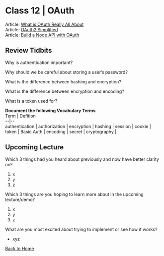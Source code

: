 # Class 12 \| OAuth
Article: [What is OAuth Really All About](https://www.youtube.com/watch?v=t4-416mg6iU)       
Article: [OAuth2 Simplified](https://aaronparecki.com/oauth-2-simplified/)    
Article: [Build a Node API with OAuth](https://developer.okta.com/blog/2018/08/21/build-secure-rest-api-with-node)     


## Review Tidbits

Why is authentication important?


Why should we be careful about storing a user’s password?


What is the difference between hashing and encryption?


What is the difference between encryption and encoding?


What is a token used for?


**Document the following Vocabulary Terms**  
Term | Defition  
--|--  
authentication |
authorization |
encryption |
hashing |
session |
cookie |
token |
Basic Auth |
encoding |
secret |
cryptography |


## Upcoming Lecture

Which 3 things had you heard about previously and now have better clarity on?
  1) x
  2) y
  3) z

Which 3 things are you hoping to learn more about in the upcoming lecture/demo?
  1) x
  2) y
  3) z

What are you most excited about trying to implement or see how it works?
   - xyz


[Back to Home](README.md)